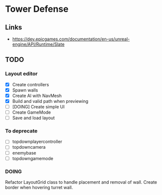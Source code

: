 # Tower Defense

## Links

- https://dev.epicgames.com/documentation/en-us/unreal-engine/API/Runtime/Slate

## TODO

### Layout editor

- [x] Create controllers
- [x] Spawn walls
- [x] Create AI with NavMesh
- [x] Build and valid path when previewing
- [ ] [DOING] Create simple UI
- [ ] Create GameMode
- [ ] Save and load layout

### To deprecate

- [ ] topdownplayercontroller
- [ ] topdowncamera
- [ ] enemybase
- [ ] topdowngamemode

### DOING

Refactor LayoutGrid class to handle placement and removal of wall.
Create border when hovering turret wall.